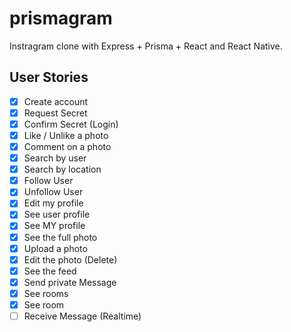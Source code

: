 # prismagram

Instragram clone with Express + Prisma + React and React Native.

## User Stories

 - [x] Create account
 - [x] Request Secret
 - [x] Confirm Secret (Login)
 - [x] Like / Unlike a photo
 - [x] Comment on a photo
 - [x] Search by user
 - [x] Search by location
 - [x] Follow User
 - [x] Unfollow User
 - [x] Edit my profile
 - [x] See user profile
 - [x] See MY profile
 - [x] See the full photo
 - [x] Upload a photo
 - [x] Edit the photo (Delete)
 - [x] See the feed
 - [x] Send private Message
 - [x] See rooms
 - [x] See room
 - [ ] Receive Message (Realtime)